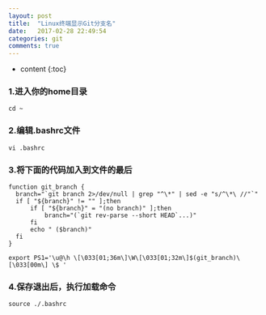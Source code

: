 ```yaml
---
layout: post
title:  "Linux终端显示Git分支名"
date:   2017-02-28 22:49:54
categories: git
comments: true
---
```


* content
{:toc}

### 1.进入你的home目录
```
cd ~
```

### 2.编辑.bashrc文件
```
vi .bashrc
```

### 3.将下面的代码加入到文件的最后
```
function git_branch {
  branch="`git branch 2>/dev/null | grep "^\*" | sed -e "s/^\*\ //"`"
  if [ "${branch}" != "" ];then
      if [ "${branch}" = "(no branch)" ];then
          branch="(`git rev-parse --short HEAD`...)"
      fi
      echo " ($branch)"
  fi
}

export PS1='\u@\h \[\033[01;36m\]\W\[\033[01;32m\]$(git_branch)\[\033[00m\] \$ '
```

### 4.保存退出后，执行加载命令
```
source ./.bashrc
```
